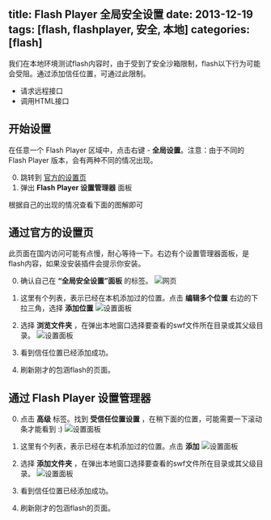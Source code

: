 title: Flash Player 全局安全设置
date: 2013-12-19
tags: [flash, flashplayer, 安全, 本地]
categories: [flash]
---

我们在本地环境测试flash内容时，由于受到了安全沙箱限制，flash以下行为可能会受阻。通过添加信任位置，可通过此限制。

- 请求远程接口
- 调用HTML接口


<p id="flashinfo"></p>
<script type="text/javascript">var a=swfobject.ua.pv;if(a[0]){var info=a[0];}else{info='<b>此浏览器居然没有安装 Flash Player插件！！</b>';}$('<strong>此浏览器使用的 Flash Player 版本：'+a.join('.')+'</strong>').appendTo('#flashinfo');</script>

## 开始设置

在任意一个 Flash Player 区域中，点击右键 - **全局设置**。注意：由于不同的 Flash Player 版本，会有两种不同的情况出现。
<!-- more -->

0. 跳转到 [官方的设置页](http://www.macromedia.com/support/documentation/cn/flashplayer/help/settings_manager04.html)
0. 弹出 **Flash Player 设置管理器** 面板

根据自己的出现的情况查看下面的图解即可

## 通过官方的设置页

此页面在国内访问可能有点慢，耐心等待一下。右边有个设置管理器面板，是flash内容，如果没安装插件会提示你安装。

0. 确认自己在 **“全局安全设置”面板** 的标签。
![网页](http://iefoay.cn/img/flashplayer/flashplayer_web1.png)

0. 这里有个列表，表示已经在本机添加过的位置。点击 **编辑多个位置** 右边的下拉三角，选择 **添加位置**
![设置面板](http://iefoay.cn/img/flashplayer/flashplayer_web2.png)

0. 选择 **浏览文件夹** ，在弹出本地窗口选择要查看的swf文件所在目录或其父级目录。
![设置面板](http://iefoay.cn/img/flashplayer/flashplayer_web3.png)

0. 看到信任位置已经添加成功。

0. 刷新刚才的包涵flash的页面。


## 通过 Flash Player 设置管理器

0. 点击 **高级** 标签。找到 **受信任位置设置** ，在稍下面的位置，可能需要一下滚动条才能看到 :)
![设置面板](http://iefoay.cn/img/flashplayer/flashplayer_1.png)

0. 这里有个列表，表示已经在本机添加过的位置。点击 **添加**
![设置面板](http://iefoay.cn/img/flashplayer/flashplayer_2.png)

0. 选择 **添加文件夹** ，在弹出本地窗口选择要查看的swf文件所在目录或其父级目录。
![设置面板](http://iefoay.cn/img/flashplayer/flashplayer_3.png)

0. 看到信任位置已经添加成功。

0. 刷新刚才的包涵flash的页面。
